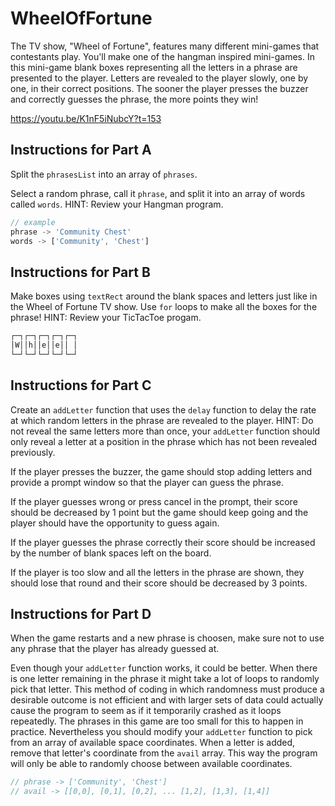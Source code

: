 # WheelOfFortune

The TV show, "Wheel of Fortune", features many different mini-games that contestants play. You'll make one of the hangman inspired mini-games. In this mini-game blank boxes representing all the letters in a phrase are presented to the player. Letters are revealed to the player slowly, one by one, in their correct positions. The sooner the player presses the buzzer and correctly guesses the phrase, the more points they win!

https://youtu.be/K1nF5iNubcY?t=153

## Instructions for Part A

Split the `phrasesList` into an array of `phrases`.

Select a random phrase, call it `phrase`, and split it into an array of words called `words`. HINT: Review your Hangman program.

```js
// example
phrase -> 'Community Chest'
words -> ['Community', 'Chest']
```

## Instructions for Part B

Make boxes using `textRect` around the blank spaces and letters just like in the Wheel of Fortune TV show. Use `for` loops to make all the boxes for the phrase! HINT: Review your TicTacToe progam.

```txt
┌─┐┌─┐┌─┐┌─┐┌─┐
│W││h││e││e││ │
└─┘└─┘└─┘└─┘└─┘
```

## Instructions for Part C

Create an `addLetter` function that uses the `delay` function to delay the rate at which random letters in the phrase are revealed to the player. HINT: Do not reveal the same letters more than once, your `addLetter` function should only reveal a letter at a position in the phrase which has not been revealed previously.

If the player presses the buzzer, the game should stop adding letters and provide a prompt window so that the player can guess the phrase.

If the player guesses wrong or press cancel in the prompt, their score should be decreased by 1 point but the game should keep going and the player should have the opportunity to guess again.

If the player guesses the phrase correctly their score should be increased by the number of blank spaces left on the board.

If the player is too slow and all the letters in the phrase are shown, they should lose that round and their score should be decreased by 3 points.

## Instructions for Part D

When the game restarts and a new phrase is choosen, make sure not to use any phrase that the player has already guessed at.

Even though your `addLetter` function works, it could be better. When there is one letter remaining in the phrase it might take a lot of loops to randomly pick that letter. This method of coding in which randomness must produce a desirable outcome is not efficient and with larger sets of data could actually cause the program to seem as if it temporarily crashed as it loops repeatedly. The phrases in this game are too small for this to happen in practice. Nevertheless you should modify your `addLetter` function to pick from an array of available space coordinates. When a letter is added, remove that letter's coordinate from the `avail` array. This way the program will only be able to randomly choose between available coordinates.

```js
// phrase -> ['Community', 'Chest']
// avail -> [[0,0], [0,1], [0,2], ... [1,2], [1,3], [1,4]]
```
